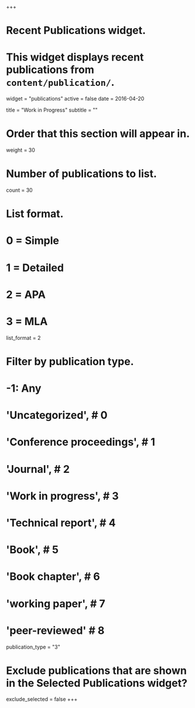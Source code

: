 +++
# Recent Publications widget.
# This widget displays recent publications from `content/publication/`.
widget = "publications"
active = false
date = 2016-04-20

title = "Work in Progress"
subtitle = ""

# Order that this section will appear in.
weight = 30

# Number of publications to list.
count = 30

# List format.
#   0 = Simple
#   1 = Detailed
#   2 = APA
#   3 = MLA
list_format = 2


# Filter by publication type.
# -1: Any
# 'Uncategorized',  # 0
# 'Conference proceedings',  # 1
# 'Journal',  # 2
# 'Work in progress',  # 3
# 'Technical report',  # 4
# 'Book',  # 5
# 'Book chapter',  # 6
# 'working paper', # 7
# 'peer-reviewed' # 8
publication_type = "3"

# Exclude publications that are shown in the Selected Publications widget?
exclude_selected = false
+++
